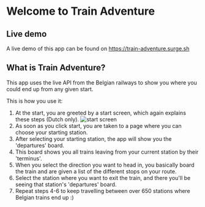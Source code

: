 # Welcome to Train Adventure

## Live demo

A live demo of this app can be found on https://train-adventure.surge.sh

## What is Train Adventure?

This app uses the live API from the Belgian railways to show you where you could end up from any given start.

This is how you use it:

1. At the start, you are greeted by a start screen, which again explains these steps (Dutch only).
   ![start screen]("./images/startscreen.png)
2. As soon as you click start, you are taken to a page where you can choose your starting station.
3. After selecting your starting station, the app will show you the 'departures' board.
4. This board shows you all trains leaving from your current station by their 'terminus'.
5. When you select the direction you want to head in, you basically board the train and are given a list of the different stops on your route.
6. Select the station where you want to exit the train, and there you'll be seeing that station's 'departures' board.
7. Repeat steps 4-6 to keep travelling between over 650 stations where Belgian trains end up :)
